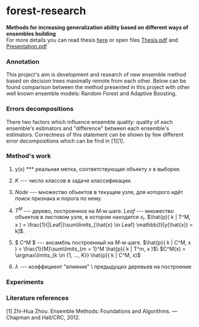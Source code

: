 # forest-research  

**Methods for increasing generalization ability based on different ways of ensembles building**  
For more details you can read thesis [here](https://drive.google.com/file/d/1M7FgkAItIhg1ZWPQyGKXwgsgjx2zPRVL/view) or open files [Thesis.pdf](https://github.com/dm-medvedev/forest-research/blob/master/Thesis.pdf) and [Presentation.pdf](https://github.com/dm-medvedev/forest-research/blob/master/Presentation.pdf)

### Annotation  
This project's aim is development and research of new ensemble method based on decision trees maximally remote from each other.
Below can be found comparison between the method presented in this project  with other well known ensemble models: Random Forest and Adaptive Boosting.

### Errors decompositions  
There two factors which influence ensemble quality: quality of each ensemble's estimators and "difference" between each ensemble's estimators. Correctness of this statement can be shown by few different error decompositions which can be find in [1][1].

### Method's work  
1. y(x) *** реальная метка, соответствующая объекту $x$ в выборке.

2. $K$ --- число классов в задаче классификации.

3. $Node$ --- множество объектов в текущем узле, для которого идёт поиск признака и порога по нему.

4. $T^M$ --- дерево, построенное на $M$-м шаге. $Leaf$ --- множество объектов в листовом узле, в котором находится $x_i$. $\hat{p}( k | T^M, x ) = \frac{1}{|Leaf|}\sum\limits_{\hat{x} \in Leaf} \mathbb{I}[y(\hat{x}) = k]$.

5. $ C^M $ --- ансамбль построенный на $M$-м шаге. 
$\hat{p}( k | C^M, x ) = \frac{1}{M}\sum\limits_{m = 1}^M \hat{p}( k | T^m, x )$\\
$C^M(x) = \argmax\limits_{k \in {1, ..., K}} \hat{p}( k | C^M, x)$

6. $\lambda$ --- коэффициент "влияния" \ предыдущих деревьев на построение

### Experiments  

### Literature references
[1] Zhi-Hua Zhou. Ensemble Methods: Foundations and Algorithms. — Chapman and Hall/CRC, 2012.
